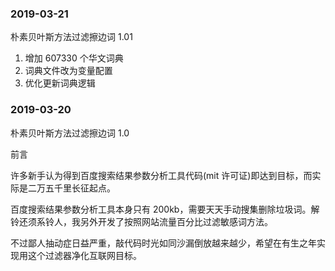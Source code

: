 ### 2019-03-21

朴素贝叶斯方法过滤擦边词 1.01

1. 增加 607330 个华文词典
2. 词典文件改为变量配置
3. 优化更新词典逻辑

### 2019-03-20

朴素贝叶斯方法过滤擦边词 1.0

前言

许多新手认为得到百度搜索结果参数分析工具代码(mit 许可证)即达到目标，而实际是二万五千里长征起点。

百度搜索结果参数分析工具本身只有 200kb，需要天天手动搜集删除垃圾词。解铃还须系铃人，我另外开发了按照网站流量百分比过滤敏感词方法。

不过鄙人抽动症日益严重，敲代码时光如同沙漏倒放越来越少，希望在有生之年实现用这个过滤器净化互联网目标。
